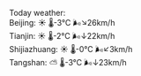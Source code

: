 Today weather:  
Beijing: ☀️   🌡️-3°C 🌬️↘26km/h  
Tianjin: ☀️   🌡️-2°C 🌬️↓22km/h  
Shijiazhuang: ☀️   🌡️-0°C 🌬️↙3km/h  
Tangshan: ⛅️  🌡️-3°C 🌬️↓23km/h  
